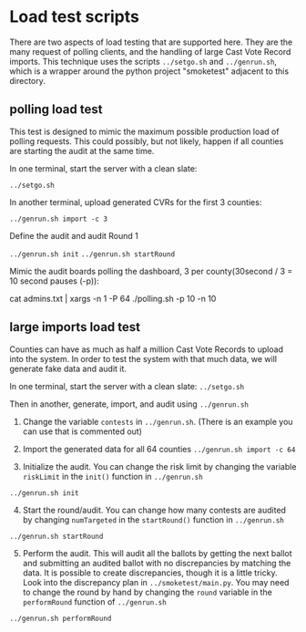 # Load test scripts
There are two aspects of load testing that are supported here. They are the many
request of polling clients, and the handling of large Cast Vote Record imports.
This technique uses the scripts `../setgo.sh` and `../genrun.sh`, which is a
wrapper around the python project "smoketest" adjacent to this directory.

## polling load test

This test is designed to mimic the maximum possible production load of polling
requests. This could possibly, but not likely, happen if all counties are
starting the audit at the same time.


In one terminal, start the server with a clean slate:

`../setgo.sh`

In another terminal, upload generated CVRs for the first 3 counties:

`../genrun.sh import -c 3`

Define the audit and audit Round 1

`../genrun.sh init`
`../genrun.sh startRound`


Mimic the audit boards polling the dashboard, 3 per county(30second / 3 = 10
second pauses (-p)):

cat admins.txt | xargs -n 1 -P 64 ./polling.sh -p 10 -n 10



## large imports load test

Counties can have as much as half a million Cast Vote Records to upload into the
system. In order to test the system with that much data, we will generate fake
data and audit it.

In one terminal, start the server with a clean slate:
`../setgo.sh`

Then in another, generate, import, and audit using `../genrun.sh`

1) Change the variable `contests` in `../genrun.sh`. (There is an example you can
use that is commented out)

2) Import the generated data for all 64 counties
`../genrun.sh import -c 64`

3) Initialize the audit. You can change the risk limit by changing the variable
`riskLimit` in the `init()` function in `../genrun.sh`

`../genrun.sh init`

4) Start the round/audit. You can change how many contests are audited by
changing `numTargeted` in the `startRound()` function in `../genrun.sh` 

`../genrun.sh startRound`

5) Perform the audit. This will audit all the ballots by getting the next ballot
and submitting an audited ballot with no discrepancies by matching the data. It
is possible to create discrepancies, though it is a little tricky. Look into the
discrepancy plan in `../smoketest/main.py`. You may need to change the round by
hand by changing the `round` variable in the `performRound` function of
`../genrun.sh`

`../genrun.sh performRound`
